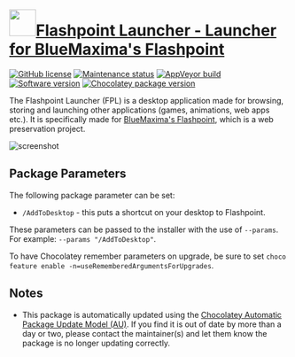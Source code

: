 # [<img src="https://cdn.jsdelivr.net/gh/dgalbraith/chocolatey-packages@71d741b5e9171786eff61aea63d42c7c6ef286c6/icons/flashpoint.png" width="48" height="48"/>Flashpoint Launcher - Launcher for BlueMaxima's Flashpoint](https://chocolatey.org/packages/flashpoint-launcher)

[![GitHub license](https://img.shields.io/badge/license-MIT-green)](https://github.com/FlashpointProject/launcher/blob/master/LICENSE)
[![Maintenance status](https://img.shields.io/badge/maintained%3F-yes-green.svg)](https://github.com/dgalbraith/chocolatey-packages/graphs/commit-activity)
[![AppVeyor build](https://img.shields.io/appveyor/ci/dgalbraith/chocolatey-packages)](https://ci.appveyor.com/project/dgalbraith/chocolatey-packages)
[![Software version](https://img.shields.io/badge/Source-v10.1.5-blue)](https://github.com/FlashpointProject/launcher/releases/tag/10.1.5)
[![Chocolatey package version](https://img.shields.io/chocolatey/v/flashpoint-launcher?label=Chocolatey)](https://chocolatey.org/packages/flashpoint-launcher)

The Flashpoint Launcher (FPL) is a desktop application made for browsing, storing and launching other applications
(games, animations, web apps etc.). It is specifically made for [BlueMaxima's Flashpoint](https://bluemaxima.org/flashpoint),
which is a web preservation project.

![screenshot](https://cdn.jsdelivr.net/gh/dgalbraith/chocolatey-packages@71d741b5e9171786eff61aea63d42c7c6ef286c6/automatic/flashpoint-launcher/screenshot.png)

## Package Parameters

The following package parameter can be set:

* `/AddToDesktop` - this puts a shortcut on your desktop to Flashpoint.

These parameters can be passed to the installer with the use of `--params`.
For example: `--params "/AddToDesktop"`.

To have Chocolatey remember parameters on upgrade, be sure to set `choco feature enable -n=useRememberedArgumentsForUpgrades`.

## Notes

* This package is automatically updated using the [Chocolatey Automatic Package Update Model (AU)](https://github.com/majkinetor/au/blob/master/README.md).
  If you find it is out of date by more than a day or two, please contact the maintainer(s) and let them know the package is no longer updating correctly.
